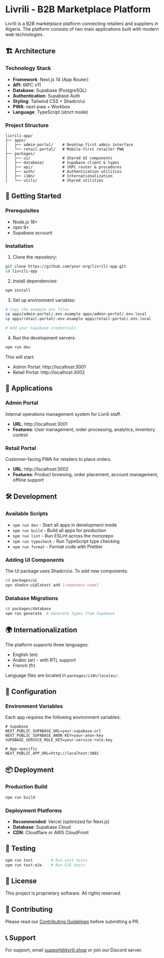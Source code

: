 # Livrili - B2B Marketplace Platform

Livrili is a B2B marketplace platform connecting retailers and suppliers in Algeria. The platform consists of two main applications built with modern web technologies.

## 🏗️ Architecture

### Technology Stack
- **Framework**: Next.js 14 (App Router)
- **API**: tRPC v11
- **Database**: Supabase (PostgreSQL)
- **Authentication**: Supabase Auth
- **Styling**: Tailwind CSS + Shadcn/ui
- **PWA**: next-pwa + Workbox
- **Language**: TypeScript (strict mode)

### Project Structure
```
livrili-app/
├── apps/
│   ├── admin-portal/    # Desktop-first admin interface
│   └── retail-portal/   # Mobile-first retailer PWA
├── packages/
│   ├── ui/              # Shared UI components
│   ├── database/        # Supabase client & types
│   ├── api/             # tRPC router & procedures
│   ├── auth/            # Authentication utilities
│   ├── i18n/            # Internationalization
│   └── utils/           # Shared utilities
```

## 🚀 Getting Started

### Prerequisites
- Node.js 18+ 
- npm 9+
- Supabase account

### Installation

1. Clone the repository:
```bash
git clone https://github.com/your-org/livrili-app.git
cd livrili-app
```

2. Install dependencies:
```bash
npm install
```

3. Set up environment variables:
```bash
# Copy the example env files
cp apps/admin-portal/.env.example apps/admin-portal/.env.local
cp apps/retail-portal/.env.example apps/retail-portal/.env.local

# Add your Supabase credentials
```

4. Run the development servers:
```bash
npm run dev
```

This will start:
- Admin Portal: http://localhost:3001
- Retail Portal: http://localhost:3002

## 📱 Applications

### Admin Portal
Internal operations management system for Livrili staff.
- **URL**: http://localhost:3001
- **Features**: User management, order processing, analytics, inventory control

### Retail Portal
Customer-facing PWA for retailers to place orders.
- **URL**: http://localhost:3002
- **Features**: Product browsing, order placement, account management, offline support

## 🛠️ Development

### Available Scripts

- `npm run dev` - Start all apps in development mode
- `npm run build` - Build all apps for production
- `npm run lint` - Run ESLint across the monorepo
- `npm run typecheck` - Run TypeScript type checking
- `npm run format` - Format code with Prettier

### Adding UI Components

The UI package uses Shadcn/ui. To add new components:

```bash
cd packages/ui
npx shadcn-ui@latest add [component-name]
```

### Database Migrations

```bash
cd packages/database
npm run generate  # Generate types from Supabase
```

## 🌍 Internationalization

The platform supports three languages:
- English (en)
- Arabic (ar) - with RTL support
- French (fr)

Language files are located in `packages/i18n/locales/`.

## 🔧 Configuration

### Environment Variables

Each app requires the following environment variables:

```env
# Supabase
NEXT_PUBLIC_SUPABASE_URL=your-supabase-url
NEXT_PUBLIC_SUPABASE_ANON_KEY=your-anon-key
SUPABASE_SERVICE_ROLE_KEY=your-service-role-key

# App-specific
NEXT_PUBLIC_APP_URL=http://localhost:3001
```

## 📦 Deployment

### Production Build

```bash
npm run build
```

### Deployment Platforms

- **Recommended**: Vercel (optimized for Next.js)
- **Database**: Supabase Cloud
- **CDN**: Cloudflare or AWS CloudFront

## 🧪 Testing

```bash
npm run test        # Run unit tests
npm run test:e2e    # Run E2E tests
```

## 📄 License

This project is proprietary software. All rights reserved.

## 🤝 Contributing

Please read our [Contributing Guidelines](CONTRIBUTING.md) before submitting a PR.

## 📞 Support

For support, email support@livrili.shop or join our Discord server.